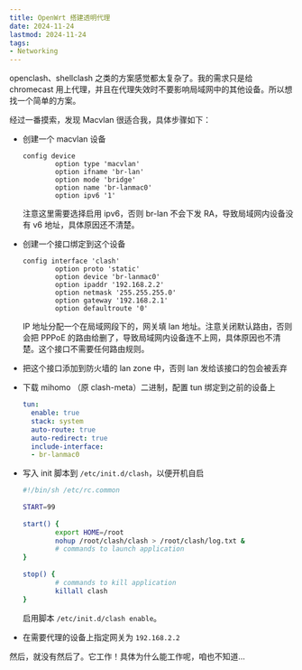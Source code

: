 ```yaml
---
title: OpenWrt 搭建透明代理
date: 2024-11-24
lastmod: 2024-11-24
tags:
- Networking
---
```


openclash、shellclash 之类的方案感觉都太复杂了。我的需求只是给 chromecast 用上代理，并且在代理失效时不要影响局域网中的其他设备。所以想找一个简单的方案。

经过一番摸索，发现 Macvlan 很适合我，具体步骤如下：

- 创建一个 macvlan 设备

  ```openwrt
  config device
          option type 'macvlan'
          option ifname 'br-lan'
          option mode 'bridge'
          option name 'br-lanmac0'
          option ipv6 '1'
  ```

  注意这里需要选择启用 ipv6，否则 br-lan 不会下发 RA，导致局域网内设备没有 v6 地址，具体原因还不清楚。

- 创建一个接口绑定到这个设备

  ```openwrt
  config interface 'clash'
          option proto 'static'
          option device 'br-lanmac0'
          option ipaddr '192.168.2.2'
          option netmask '255.255.255.0'
          option gateway '192.168.2.1'
          option defaultroute '0'
  ```

  IP 地址分配一个在局域网段下的，网关填 lan 地址。注意关闭默认路由，否则会把 PPPoE 的路由给删了，导致局域网内设备连不上网，具体原因也不清楚。这个接口不需要任何路由规则。

- 把这个接口添加到防火墙的 lan zone 中，否则 lan 发给该接口的包会被丢弃

- 下载 mihomo （原 clash-meta）二进制，配置 tun 绑定到之前的设备上

  ```yaml
  tun:
    enable: true
    stack: system
    auto-route: true
    auto-redirect: true
    include-interface:
    - br-lanmac0
  ```

- 写入 init 脚本到 `/etc/init.d/clash`，以便开机自启

  ```bash
  #!/bin/sh /etc/rc.common
   
  START=99
   
  start() {        
          export HOME=/root
          nohup /root/clash/clash > /root/clash/log.txt &
          # commands to launch application
  }                 
   
  stop() {          
          # commands to kill application 
          killall clash
  }
  
  ```

  启用脚本 `/etc/init.d/clash enable`。

- 在需要代理的设备上指定网关为 `192.168.2.2`

然后，就没有然后了。它工作！具体为什么能工作呢，咱也不知道...